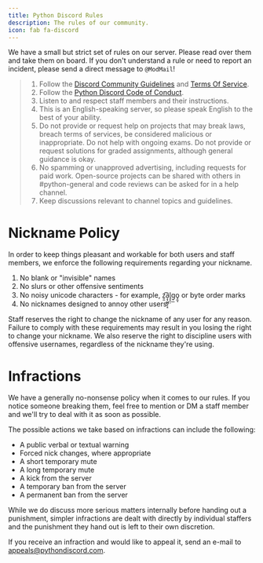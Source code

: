 ```yaml
---
title: Python Discord Rules
description: The rules of our community.
icon: fab fa-discord
---
```

We have a small but strict set of rules on our server. Please read over them and take them on board. If you don't understand a rule or need to report an incident, please send a direct message to <code>@ModMail</code>!

> 1. Follow the [Discord Community Guidelines](https://discordapp.com/guidelines) and [Terms Of Service](https://discordapp.com/terms).
> 2. Follow the [Python Discord Code of Conduct](/pages/code-of-conduct/).
> 3. Listen to and respect staff members and their instructions.
> 4. This is an English-speaking server, so please speak English to the best of your ability.
> 5. Do not provide or request help on projects that may break laws, breach terms of services, be considered malicious or inappropriate. Do not help with ongoing exams. Do not provide or request solutions for graded assignments, although general guidance is okay.
> 6. No spamming or unapproved advertising, including requests for paid work. Open-source projects can be shared with others in #python-general and code reviews can be asked for in a help channel.
> 7. Keep discussions relevant to channel topics and guidelines.

# Nickname Policy

In order to keep things pleasant and workable for both users and staff members, we enforce the following requirements regarding your nickname.

1. No blank or "invisible" names
2. No slurs or other offensive sentiments
3. No noisy unicode characters - for example, z̯̯͡a̧͎̺̻̝͕̠l̡͓̫̣g̹̲o̡̼̘ or byte order marks
4. No nicknames designed to annoy other users

Staff reserves the right to change the nickname of any user for any reason. Failure to comply with these requirements may result in you losing the right to change your nickname. We also reserve the right to discipline users with offensive usernames, regardless of the nickname they're using.


# Infractions

We have a generally no-nonsense policy when it comes to our rules. If you notice someone breaking them, feel free to mention or DM a staff member and we'll try to deal with it as soon as possible.

The possible actions we take based on infractions can include the following:

* A public verbal or textual warning
* Forced nick changes, where appropriate
* A short temporary mute
* A long temporary mute
* A kick from the server
* A temporary ban from the server
* A permanent ban from the server

While we do discuss more serious matters internally before handing out a punishment, simpler infractions are dealt with directly by individual staffers and the punishment they hand out is left to their own discretion.

If you receive an infraction and would like to appeal it, send an e-mail to [appeals@pythondiscord.com](mailto:appeals@pythondiscord.com).

